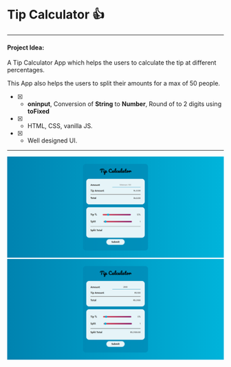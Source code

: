 # Tip Calculator :thumbsup:

---

#### Project Idea:

A Tip Calculator App which helps the users to calculate the tip at different percentages.

This App also helps the users to split their amounts for a max of 50 people.

- [x] - **oninput**, Conversion of **String** to **Number**, Round of to 2 digits using **toFixed**
- [x] - HTML, CSS, vanilla JS.
- [x] - Well designed UI.

---

![Preview](./preview1.png)
![Preview](./preview2.png)

